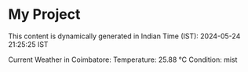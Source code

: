 # My Project

This content is dynamically generated in Indian Time (IST): 2024-05-24 21:25:25 IST


Current Weather in Coimbatore:
Temperature: 25.88 °C
Condition: mist
